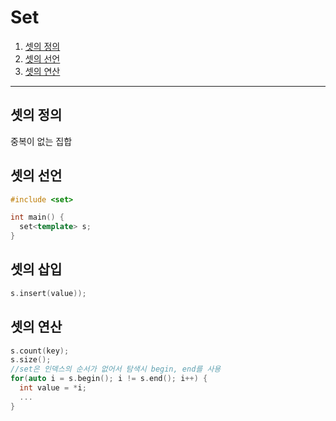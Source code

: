# Set

1. [셋의 정의](#셋의-정의)
2. [셋의 선언](#셋의-선언)
3. [셋의 연산](#셋의-연산)
***
## 셋의 정의
중복이 없는 집합

## 셋의 선언
```c++
#include <set>

int main() {
  set<template> s;
}
```

## 셋의 삽입
```c++
s.insert(value));
```

## 셋의 연산
```c++
s.count(key);
s.size();
//set은 인덱스의 순서가 없어서 탐색시 begin, end를 사용
for(auto i = s.begin(); i != s.end(); i++) {
  int value = *i;
  ...
}
```